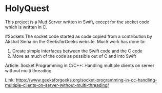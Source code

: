 # HolyQuest
This project is a Mud Server written in Swift, except for the socket code which is written in C.

#Sockets
The socket code started as code copied from a contribution by Akshat Sinha on the GeeksforGeeks website.
Much work has done to:
1) Create simple interfaces between the Swift code and the C code
2) Move as much of the code as possible out of C and into Swift

Article:
Socket Programming in C/C++: Handling multiple clients on server without multi threading

Link:
https://www.geeksforgeeks.org/socket-programming-in-cc-handling-multiple-clients-on-server-without-multi-threading/
